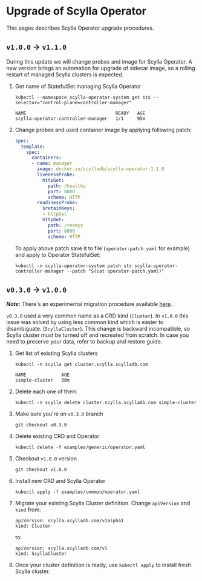 # Upgrade of Scylla Operator

This pages describes Scylla Operator upgrade procedures.

## `v1.0.0` -> `v1.1.0`

During this update we will change probes and image for Scylla Operator.
A new version brings an automation for upgrade of sidecar image, so a rolling restart of managed Scylla clusters is expected.

1. Get name of StatefulSet managing Scylla Operator
   ```shell
   kubectl --namespace scylla-operator-system get sts --selector="control-plane=controller-manager"

   NAME                                 READY   AGE
   scylla-operator-controller-manager   1/1     95m
   ```

1. Change probes and used container image by applying following patch:
    ```yaml
    spec:
      template:
        spec:
          containers:
          - name: manager
            image: docker.io/scylladb/scylla-operator:1.1.0
            livenessProbe:
              httpGet:
                path: /healthz
                port: 8080
                scheme: HTTP
            readinessProbe:
              $retainKeys:
              - httpGet
              httpGet:
                path: /readyz
                port: 8080
                scheme: HTTP
    ```
    To apply above patch save it to file (`operator-patch.yaml` for example) and apply to Operator StatefulSet:
    ```shell
    kubectl -n scylla-operator-system patch sts scylla-operator-controller-manager --patch "$(cat operator-patch.yaml)"
    ```


## `v0.3.0` -> `v1.0.0`

***Note:*** There's an experimental migration procedure available [here](migration.md).

`v0.3.0` used a very common name as a CRD kind (`Cluster`). In `v1.0.0` this issue was solved by using less common
kind which is easier to disambiguate. (`ScyllaCluster`).
This change is backward incompatible, so Scylla cluster must be turned off and recreated from scratch.
In case you need to preserve your data, refer to backup and restore guide.

1. Get list of existing Scylla clusters
    ```
    kubectl -n scylla get cluster.scylla.scylladb.com

    NAME             AGE
    simple-cluster   30m
    ```
1. Delete each one of them

    ```
    kubectl -n scylla delete cluster.scylla.scylladb.com simple-cluster
    ```
1. Make sure you're on `v0.3.0` branch
    ```
    git checkout v0.3.0
    ```
1. Delete existing CRD and Operator
    ```
    kubectl delete -f examples/generic/operator.yaml
    ```
1. Checkout `v1.0.0` version
    ```
    git checkout v1.0.0
    ```
1. Install new CRD and Scylla Operator
    ```
    kubectl apply -f examples/common/operator.yaml
    ```
1. Migrate your existing Scylla Cluster definition. Change `apiVersion` and `kind` from:
    ```
    apiVersion: scylla.scylladb.com/v1alpha1
    kind: Cluster
    ```
   to:
    ```
    apiVersion: scylla.scylladb.com/v1
    kind: ScyllaCluster
    ```
1. Once your cluster definition is ready, use `kubectl apply` to install fresh Scylla cluster.
